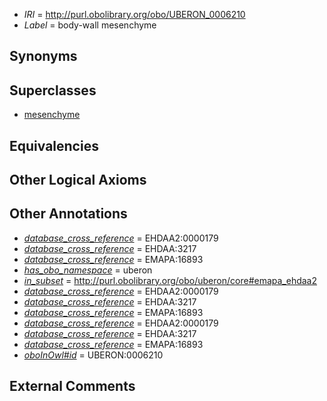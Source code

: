  * *IRI* = http://purl.obolibrary.org/obo/UBERON_0006210
 * *Label* = body-wall mesenchyme

## Synonyms


## Superclasses

 * [mesenchyme](../../UBERON/04/UBERON_0003104.md)

## Equivalencies


## Other Logical Axioms


## Other Annotations

 * *[database_cross_reference](../../ef/oboInOwl#hasDbXref.md)* = EHDAA2:0000179
 * *[database_cross_reference](../../ef/oboInOwl#hasDbXref.md)* = EHDAA:3217
 * *[database_cross_reference](../../ef/oboInOwl#hasDbXref.md)* = EMAPA:16893
 * *[has_obo_namespace](../../ce/oboInOwl#hasOBONamespace.md)* = uberon
 * *[in_subset](../../et/oboInOwl#inSubset.md)* = http://purl.obolibrary.org/obo/uberon/core#emapa_ehdaa2
 * *[database_cross_reference](../../ef/oboInOwl#hasDbXref.md)* = EHDAA2:0000179
 * *[database_cross_reference](../../ef/oboInOwl#hasDbXref.md)* = EHDAA:3217
 * *[database_cross_reference](../../ef/oboInOwl#hasDbXref.md)* = EMAPA:16893
 * *[database_cross_reference](../../ef/oboInOwl#hasDbXref.md)* = EHDAA2:0000179
 * *[database_cross_reference](../../ef/oboInOwl#hasDbXref.md)* = EHDAA:3217
 * *[database_cross_reference](../../ef/oboInOwl#hasDbXref.md)* = EMAPA:16893
 * *[oboInOwl#id](../../id/oboInOwl#id.md)* = UBERON:0006210

## External Comments

